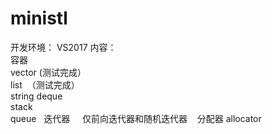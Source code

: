# ministl
开发环境： VS2017
内容：     
	容器      
	vector  (测试完成）  
	list  （测试完成）    
	string
	deque   
	stack   
	queue   迭代器     仅前向迭代器和随机迭代器    分配器     allocator   
	
